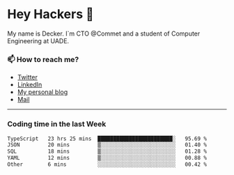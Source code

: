 # Hey Hackers 👋

My name is Decker. I`m CTO @Commet and a student of Computer Engineering at UADE.

### 📫 How to reach me?
- [Twitter](https://x.com/0xDecker) 
- [LinkedIn](https://www.linkedin.com/in/decker-urbano/) 
- [My personal blog](http://decker.sh) 
- [Mail](mailto:me@decker.sh)

---

### Coding time in the last Week

<!--START_SECTION:waka-->

```txt
TypeScript   23 hrs 25 mins  ████████████████████████░   95.69 %
JSON         20 mins         ▒░░░░░░░░░░░░░░░░░░░░░░░░   01.40 %
SQL          18 mins         ▒░░░░░░░░░░░░░░░░░░░░░░░░   01.28 %
YAML         12 mins         ▒░░░░░░░░░░░░░░░░░░░░░░░░   00.88 %
Other        6 mins          ░░░░░░░░░░░░░░░░░░░░░░░░░   00.42 %
```

<!--END_SECTION:waka-->

